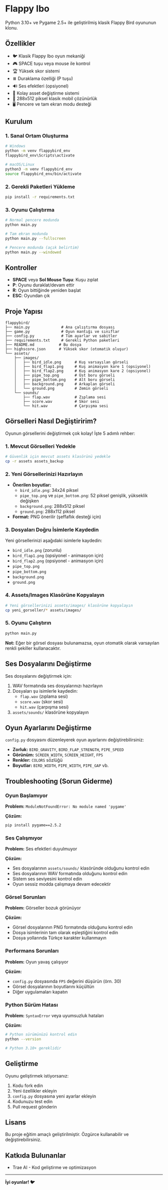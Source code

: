 # Flappy Ibo

Python 3.10+ ve Pygame 2.5+ ile geliştirilmiş klasik Flappy Bird oyununun klonu.

## Özellikler

- 🐦 Klasik Flappy Ibo oyun mekaniği
- 🎮 SPACE tuşu veya mouse ile kontrol
- 🏆 Yüksek skor sistemi
- ⏸️ Duraklama özelliği (P tuşu)
- 🔊 Ses efektleri (opsiyonel)
- 🎨 Kolay asset değiştirme sistemi
- 📱 288x512 piksel klasik mobil çözünürlük
- 🖥️ Pencere ve tam ekran modu desteği

## Kurulum

### 1. Sanal Ortam Oluşturma

```bash
# Windows
python -m venv flappybird_env
flappybird_env\Scripts\activate

# macOS/Linux
python3 -m venv flappybird_env
source flappybird_env/bin/activate
```

### 2. Gerekli Paketleri Yükleme

```bash
pip install -r requirements.txt
```

### 3. Oyunu Çalıştırma

```bash
# Normal pencere modunda
python main.py

# Tam ekran modunda
python main.py --fullscreen

# Pencere modunda (açık belirtim)
python main.py --windowed
```

## Kontroller

- **SPACE** veya **Sol Mouse Tuşu**: Kuşu zıplat
- **P**: Oyunu duraklat/devam ettir
- **R**: Oyun bittiğinde yeniden başlat
- **ESC**: Oyundan çık

## Proje Yapısı

```
flappybird/
├── main.py              # Ana çalıştırma dosyası
├── game.py              # Oyun mantığı ve sınıflar
├── config.py            # Tüm ayarlar ve sabitler
├── requirements.txt     # Gerekli Python paketleri
├── README.md           # Bu dosya
├── highscore.json      # Yüksek skor (otomatik oluşur)
└── assets/
    ├── images/
    │   ├── bird_idle.png      # Kuş varsayılan görseli
    │   ├── bird_flap1.png     # Kuş animasyon kare 1 (opsiyonel)
    │   ├── bird_flap2.png     # Kuş animasyon kare 2 (opsiyonel)
    │   ├── pipe_top.png       # Üst boru görseli
    │   ├── pipe_bottom.png    # Alt boru görseli
    │   ├── background.png     # Arkaplan görseli
    │   └── ground.png         # Zemin görseli
    └── sounds/
        ├── flap.wav           # Zıplama sesi
        ├── score.wav          # Skor sesi
        └── hit.wav            # Çarpışma sesi
```

## Görselleri Nasıl Değiştiririm?

Oyunun görsellerini değiştirmek çok kolay! İşte 5 adımlı rehber:

### 1. Mevcut Görselleri Yedekle
```bash
# Güvenlik için mevcut assets klasörünü yedekle
cp -r assets assets_backup
```

### 2. Yeni Görsellerinizi Hazırlayın
- **Önerilen boyutlar:**
  - `bird_idle.png`: 34x24 piksel
  - `pipe_top.png` ve `pipe_bottom.png`: 52 piksel genişlik, yükseklik değişken
  - `background.png`: 288x512 piksel
  - `ground.png`: 288x112 piksel
- **Format:** PNG önerilir (şeffaflık desteği için)

### 3. Dosyaları Doğru İsimlerle Kaydedin
Yeni görsellerinizi aşağıdaki isimlerle kaydedin:
- `bird_idle.png` (zorunlu)
- `bird_flap1.png` (opsiyonel - animasyon için)
- `bird_flap2.png` (opsiyonel - animasyon için)
- `pipe_top.png`
- `pipe_bottom.png`
- `background.png`
- `ground.png`

### 4. Assets/Images Klasörüne Kopyalayın
```bash
# Yeni görsellerinizi assets/images/ klasörüne kopyalayın
cp yeni_gorseller/* assets/images/
```

### 5. Oyunu Çalıştırın
```bash
python main.py
```

**Not:** Eğer bir görsel dosyası bulunamazsa, oyun otomatik olarak varsayılan renkli şekiller kullanacaktır.

## Ses Dosyalarını Değiştirme

Ses dosyalarını değiştirmek için:

1. WAV formatında ses dosyalarınızı hazırlayın
2. Dosyaları şu isimlerle kaydedin:
   - `flap.wav` (zıplama sesi)
   - `score.wav` (skor sesi)
   - `hit.wav` (çarpışma sesi)
3. `assets/sounds/` klasörüne kopyalayın

## Oyun Ayarlarını Değiştirme

`config.py` dosyasını düzenleyerek oyun ayarlarını değiştirebilirsiniz:

- **Zorluk:** `BIRD_GRAVITY`, `BIRD_FLAP_STRENGTH`, `PIPE_SPEED`
- **Görünüm:** `SCREEN_WIDTH`, `SCREEN_HEIGHT`, `FPS`
- **Renkler:** `COLORS` sözlüğü
- **Boyutlar:** `BIRD_WIDTH`, `PIPE_WIDTH`, `PIPE_GAP` vb.

## Troubleshooting (Sorun Giderme)

### Oyun Başlamıyor

**Problem:** `ModuleNotFoundError: No module named 'pygame'`

**Çözüm:**
```bash
pip install pygame==2.5.2
```

### Ses Çalışmıyor

**Problem:** Ses efektleri duyulmuyor

**Çözüm:**
- Ses dosyalarının `assets/sounds/` klasöründe olduğunu kontrol edin
- Ses dosyalarının WAV formatında olduğunu kontrol edin
- Sistem ses seviyesini kontrol edin
- Oyun sessiz modda çalışmaya devam edecektir

### Görsel Sorunları

**Problem:** Görseller bozuk görünüyor

**Çözüm:**
- Görsel dosyalarının PNG formatında olduğunu kontrol edin
- Dosya isimlerinin tam olarak eşleştiğini kontrol edin
- Dosya yollarında Türkçe karakter kullanmayın

### Performans Sorunları

**Problem:** Oyun yavaş çalışıyor

**Çözüm:**
- `config.py` dosyasında `FPS` değerini düşürün (örn. 30)
- Görsel dosyalarının boyutlarını küçültün
- Diğer uygulamaları kapatın

### Python Sürüm Hatası

**Problem:** `SyntaxError` veya uyumsuzluk hataları

**Çözüm:**
```bash
# Python sürümünüzü kontrol edin
python --version

# Python 3.10+ gereklidir
```

## Geliştirme

Oyunu geliştirmek istiyorsanız:

1. Kodu fork edin
2. Yeni özellikler ekleyin
3. `config.py` dosyasına yeni ayarlar ekleyin
4. Kodunuzu test edin
5. Pull request gönderin

## Lisans

Bu proje eğitim amaçlı geliştirilmiştir. Özgürce kullanabilir ve değiştirebilirsiniz.

## Katkıda Bulunanlar

- Trae AI - Kod geliştirme ve optimizasyon

---

**İyi oyunlar! 🐦**
